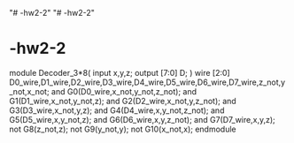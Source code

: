 "# -hw2-2" 
"# -hw2-2" 
# -hw2-2
module Decoder_3*8(
    input x,y,z;
    output [7:0] D;
)
    wire [2:0] D0_wire,D1_wire,D2_wire,D3_wire,D4_wire,D5_wire,D6_wire,D7_wire,z_not,y_not,x_not;
    and G0(D0_wire,x_not,y_not,z_not);
    and G1(D1_wire,x_not,y_not,z);
    and G2(D2_wire,x_not,y,z_not);
    and G3(D3_wire,x_not,y,z);
    and G4(D4_wire,x,y_not,z_not);
    and G5(D5_wire,x,y_not,z);
    and G6(D6_wire,x,y,z_not);
    and G7(D7_wire,x,y,z);
    not G8(z_not,z);
    not G9(y_not,y);
    not G10(x_not,x);
endmodule


